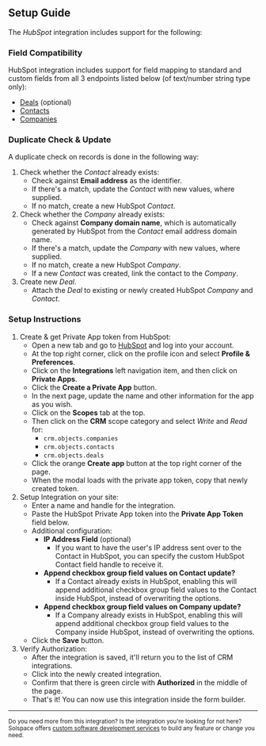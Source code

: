 ## Setup Guide
The _HubSpot_ integration includes support for the following:

### Field Compatibility

HubSpot integration includes support for field mapping to standard and custom fields from all 3 endpoints listed below (of text/number string type only):

* [Deals](http://developers.hubspot.com/docs/methods/deals/deals_overview) (optional)
* [Contacts](http://developers.hubspot.com/docs/methods/contacts/contacts-overview)
* [Companies](http://developers.hubspot.com/docs/methods/companies/companies-overview)


### Duplicate Check & Update

A duplicate check on records is done in the following way:

1. Check whether the *Contact* already exists:
	* Check against **Email address** as the identifier.
	* If there's a match, update the *Contact* with new values, where supplied.
	* If no match, create a new HubSpot *Contact*.
2. Check whether the *Company* already exists:
	* Check against **Company domain name**, which is automatically generated by HubSpot from the *Contact* email address domain name.
	* If there's a match, update the *Company* with new values, where supplied.
	* If no match, create a new HubSpot *Company*.
	* If a new *Contact* was created, link the contact to the *Company*.
3. Create new *Deal*.
	* Attach the *Deal* to existing or newly created HubSpot *Company* and *Contact*.


### Setup Instructions

1. Create & get Private App token from HubSpot:
	* Open a new tab and go to [HubSpot](https://hubspot.com) and log into your account.
	* At the top right corner, click on the profile icon and select **Profile & Preferences**.
	* Click on the **Integrations** left navigation item, and then click on **Private Apps**.
	* Click the **Create a Private App** button.
	* In the next page, update the name and other information for the app as you wish.
	* Click on the **Scopes** tab at the top.
	* Then click on the **CRM** scope category and select _Write_ and _Read_ for:
		* `crm.objects.companies`
		* `crm.objects.contacts`
		* `crm.objects.deals`
	* Click the orange **Create app** button at the top right corner of the page.
	* When the modal loads with the private app token, copy that newly created token.
2. Setup Integration on your site:
	* Enter a name and handle for the integration.
	* Paste the HubSpot Private App token into the **Private App Token** field below.
	* Additional configuration:
		* **IP Address Field** (optional)
			* If you want to have the user's IP address sent over to the Contact in HubSpot, you can specify the custom HubSpot Contact field handle to receive it.
		* **Append checkbox group field values on Contact update?**
			* If a Contact already exists in HubSpot, enabling this will append additional checkbox group field values to the Contact inside HubSpot, instead of overwriting the options.
		* **Append checkbox group field values on Company update?**
			* If a Company already exists in HubSpot, enabling this will append additional checkbox group field values to the Company inside HubSpot, instead of overwriting the options.
	* Click the **Save** button.
3. Verify Authorization:
	* After the integration is saved, it'll return you to the list of CRM integrations.
	* Click into the newly created integration.
	* Confirm that there is green circle with **Authorized** in the middle of the page.
	* That's it! You can now use this integration inside the form builder.

---

<small>Do you need more from this integration? Is the integration you're looking for not here? Solspace offers [custom software development services](https://docs.solspace.com/support/premium/) to build any feature or change you need.</small>